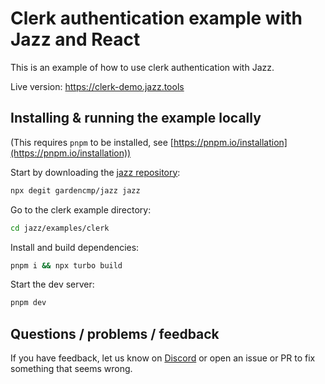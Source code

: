 # Clerk authentication example with Jazz and React

This is an example of how to use clerk authentication with Jazz.

Live version: https://clerk-demo.jazz.tools

## Installing & running the example locally

(This requires `pnpm` to be installed, see [https://pnpm.io/installation](https://pnpm.io/installation))

Start by downloading the [jazz repository](https://github.com/garden-co/jazz):
```bash
npx degit gardencmp/jazz jazz
```

Go to the clerk example directory:
```bash
cd jazz/examples/clerk
```

Install and build dependencies:
```bash
pnpm i && npx turbo build
```

Start the dev server:
```bash
pnpm dev
```

## Questions / problems / feedback

If you have feedback, let us know on [Discord](https://discord.gg/utDMjHYg42) or open an issue or PR to fix something that seems wrong.

